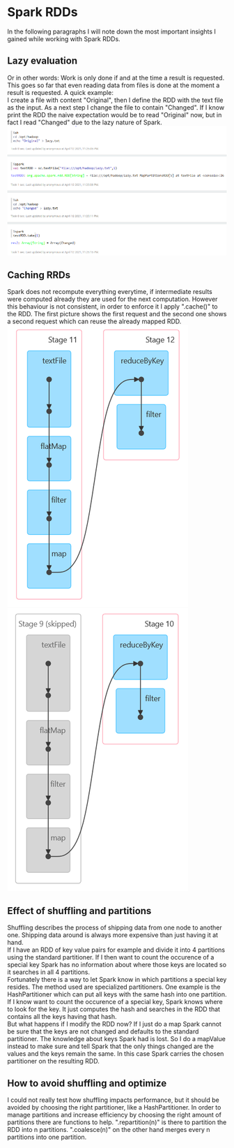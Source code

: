 # Spark RDDs
In the following paragraphs I will note down the most important insights I gained while working with Spark RDDs.

## Lazy evaluation
Or in other words: Work is only done if and at the time a result is requested. This goes so far that even reading data from files is done at the moment a result is requested.   A quick example:  
I create a file with content "Original", then I define the RDD with the text file as the input. As a next step I change the file to contain "Changed". If I know print the RDD the naive expectation would be to read "Original" now, but in fact I read "Changed" due to the lazy nature of Spark.
![lazy-eval]


## Caching RRDs
Spark does not recompute everything everytime, if intermediate results were computed already they are used for the next computation. However this behaviour is not consistent, in order to enforce it I apply ".cache()" to the RDD. The first picture shows the first request and the second one shows a second request which can reuse the already mapped RDD.  
![uncached]
![cached]

## Effect of shuffling and partitions
Shuffling describes the process of shipping data from one node to another one. Shipping data around is always more expensive than just having it at hand.  
If I have an RDD of key value pairs for example and divide it into 4 partitions using the standard partitioner. If I then want to count the occurence of a special key Spark has no information about where those keys are located so it searches in all 4 partitions.  
Fortunately there is a way to let Spark know in which partitions a special key resides. The method used are specialized partitioners. One example is the HashPartitioner which can put all keys with the same hash into one partition. If I know want to count the occurence of a special key, Spark knows where to look for the key. It just computes the hash and searches in the RDD that contains all the keys having that hash.  
But what happens if I modify the RDD now? If I just do a map Spark cannot be sure that the keys are not changed and defaults to the standard partitioner. The knowledge about keys Spark had is lost. So I do a mapValue instead to make sure and tell Spark that the only things changed are the values and the keys remain the same. In this case Spark carries the chosen partitioner on the resulting RDD. 

## How to avoid shuffling and optimize
I could not really test how shuffling impacts performance, but it should be avoided by choosing the right partitioner, like a HashPartitioner.
In order to manage partitions and increase efficiency by choosing the right amount of partitions there are functions to help. ".repartition(n)" is there to partition the RDD into n partitions. ".coalesce(n)" on the other hand merges every n partitions into one partition.

[lazy-eval]: https://github.com/rubigdata/bigdata-blog-2021-joshdev-de/raw/master/docs/images/lazy_eval.PNG "Lazy Evaluation"
[uncached]: https://github.com/rubigdata/bigdata-blog-2021-joshdev-de/raw/master/docs/images/uncached.png "Uncached"
[cached]: https://github.com/rubigdata/bigdata-blog-2021-joshdev-de/raw/master/docs/images/cached.png "Cached"
